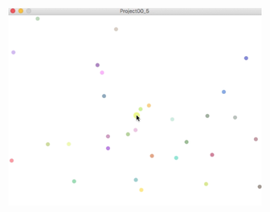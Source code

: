 ![alt tag](https://github.com/mestruchtena/making-things-interactive-mestruch/blob/master/A0/5/Project00_5.gif?raw=true)

